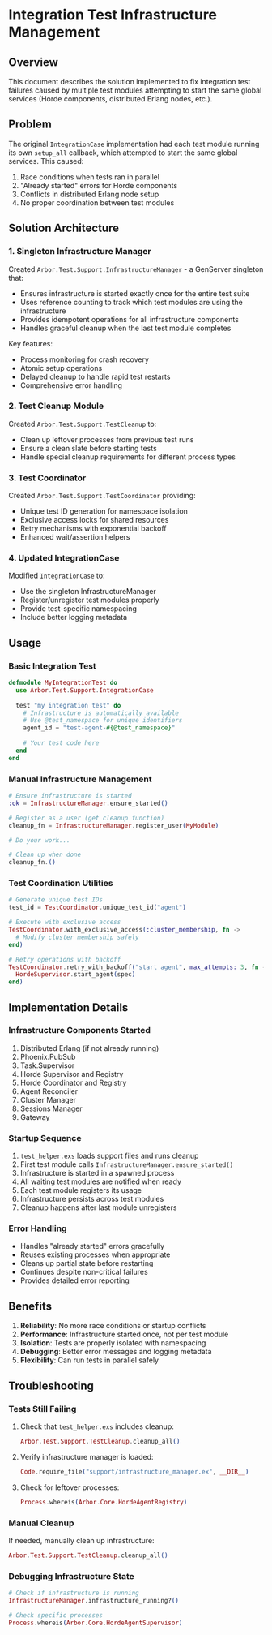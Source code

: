 # Integration Test Infrastructure Management

## Overview

This document describes the solution implemented to fix integration test failures caused by multiple test modules attempting to start the same global services (Horde components, distributed Erlang nodes, etc.).

## Problem

The original `IntegrationCase` implementation had each test module running its own `setup_all` callback, which attempted to start the same global services. This caused:

1. Race conditions when tests ran in parallel
2. "Already started" errors for Horde components
3. Conflicts in distributed Erlang node setup
4. No proper coordination between test modules

## Solution Architecture

### 1. Singleton Infrastructure Manager

Created `Arbor.Test.Support.InfrastructureManager` - a GenServer singleton that:

- Ensures infrastructure is started exactly once for the entire test suite
- Uses reference counting to track which test modules are using the infrastructure
- Provides idempotent operations for all infrastructure components
- Handles graceful cleanup when the last test module completes

Key features:
- Process monitoring for crash recovery
- Atomic setup operations
- Delayed cleanup to handle rapid test restarts
- Comprehensive error handling

### 2. Test Cleanup Module

Created `Arbor.Test.Support.TestCleanup` to:

- Clean up leftover processes from previous test runs
- Ensure a clean slate before starting tests
- Handle special cleanup requirements for different process types

### 3. Test Coordinator

Created `Arbor.Test.Support.TestCoordinator` providing:

- Unique test ID generation for namespace isolation
- Exclusive access locks for shared resources
- Retry mechanisms with exponential backoff
- Enhanced wait/assertion helpers

### 4. Updated IntegrationCase

Modified `IntegrationCase` to:

- Use the singleton InfrastructureManager
- Register/unregister test modules properly
- Provide test-specific namespacing
- Include better logging metadata

## Usage

### Basic Integration Test

```elixir
defmodule MyIntegrationTest do
  use Arbor.Test.Support.IntegrationCase
  
  test "my integration test" do
    # Infrastructure is automatically available
    # Use @test_namespace for unique identifiers
    agent_id = "test-agent-#{@test_namespace}"
    
    # Your test code here
  end
end
```

### Manual Infrastructure Management

```elixir
# Ensure infrastructure is started
:ok = InfrastructureManager.ensure_started()

# Register as a user (get cleanup function)
cleanup_fn = InfrastructureManager.register_user(MyModule)

# Do your work...

# Clean up when done
cleanup_fn.()
```

### Test Coordination Utilities

```elixir
# Generate unique test IDs
test_id = TestCoordinator.unique_test_id("agent")

# Execute with exclusive access
TestCoordinator.with_exclusive_access(:cluster_membership, fn ->
  # Modify cluster membership safely
end)

# Retry operations with backoff
TestCoordinator.retry_with_backoff("start agent", max_attempts: 3, fn ->
  HordeSupervisor.start_agent(spec)
end)
```

## Implementation Details

### Infrastructure Components Started

1. Distributed Erlang (if not already running)
2. Phoenix.PubSub
3. Task.Supervisor
4. Horde Supervisor and Registry
5. Horde Coordinator and Registry
6. Agent Reconciler
7. Cluster Manager
8. Sessions Manager
9. Gateway

### Startup Sequence

1. `test_helper.exs` loads support files and runs cleanup
2. First test module calls `InfrastructureManager.ensure_started()`
3. Infrastructure is started in a spawned process
4. All waiting test modules are notified when ready
5. Each test module registers its usage
6. Infrastructure persists across test modules
7. Cleanup happens after last module unregisters

### Error Handling

- Handles "already started" errors gracefully
- Reuses existing processes when appropriate
- Cleans up partial state before restarting
- Continues despite non-critical failures
- Provides detailed error reporting

## Benefits

1. **Reliability**: No more race conditions or startup conflicts
2. **Performance**: Infrastructure started once, not per test module
3. **Isolation**: Tests are properly isolated with namespacing
4. **Debugging**: Better error messages and logging metadata
5. **Flexibility**: Can run tests in parallel safely

## Troubleshooting

### Tests Still Failing

1. Check that `test_helper.exs` includes cleanup:
   ```elixir
   Arbor.Test.Support.TestCleanup.cleanup_all()
   ```

2. Verify infrastructure manager is loaded:
   ```elixir
   Code.require_file("support/infrastructure_manager.ex", __DIR__)
   ```

3. Check for leftover processes:
   ```elixir
   Process.whereis(Arbor.Core.HordeAgentRegistry)
   ```

### Manual Cleanup

If needed, manually clean up infrastructure:

```elixir
Arbor.Test.Support.TestCleanup.cleanup_all()
```

### Debugging Infrastructure State

```elixir
# Check if infrastructure is running
InfrastructureManager.infrastructure_running?()

# Check specific processes
Process.whereis(Arbor.Core.HordeAgentSupervisor)
```